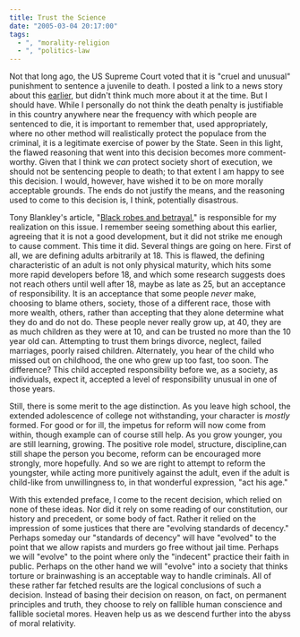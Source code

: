 ```yaml
---
title: Trust the Science
date: "2005-03-04 20:17:00"
tags:
  - ", "morality-religion
  - ", "politics-law
---
```

Not that long ago, the US Supreme Court voted that it is "cruel and unusual" punishment to sentence a juvenile to death.  I posted a link to a news story about this <a href="./view.php?date=20050301-1611">earlier</a>, but didn't think much more about it at the time.  But I should have.  While I personally do not think the death penalty is justifiable in this country anywhere near the frequency with which people are sentenced to die, it is important to remember that, used appropriately, where no other method will realistically protect the populace from the criminal, it is a legitimate exercise of power by the State. Seen in this light, the flawed reasoning that went into this decision becomes more comment-worthy.  Given that I think we <em>can</em> protect society short of execution, we should not be sentencing people to death; to that extent I am happy to see this decision. I would, however, have wished it to be on more morally acceptable grounds.  The ends do not justify the means, and the reasoning used to come to this decision is, I think, potentially disastrous.

Tony Blankley's article, "<a href="http://www.townhall.com/columnists/tonyblankley/tb20050302.shtml">Black
robes and betrayal</a>," is responsible for my realization on this issue.  I remember seeing something about this earlier, agreeing that it is not a good development, but it did not strike me enough to cause comment.  This time it did.  Several things are going on here. First of all, we are defining adults arbitrarily at 18.  This is flawed, the defining characteristic of an adult is not only physical maturity, which hits some more rapid developers before 18, and which some research suggests does not reach others until well after 18, maybe as late as 25, but an acceptance of responsibility.  It is an acceptance that some people <em>never</em> make, choosing to blame others, society, those of a different race, those with more wealth, others, rather than accepting that they alone determine what they do and do not do.  These people never really grow up, at 40, they are as much children as they were at 10, and can be trusted no more than the 10 year old can.  Attempting to trust them brings divorce, neglect, failed marriages, poorly raised children.  Alternately, you hear of the child who missed out on childhood, the one who grew up too fast, too soon.  The difference?  This child accepted responsibility before we, as a society, as individuals, expect it, accepted a level of responsibility unusual in one of those years.

Still, there is some merit to the age distinction.  As you leave high school, the extended adolescence of college not withstanding, your character is <em>mostly</em> formed.  For good or for ill, the impetus for reform will now come from within, though example can of course still help.  As you grow younger, you are still learning, growing.  The positive role model, structure, discipline,can still shape the person you become, reform can be encouraged more strongly, more hopefully.  And so we are right to attempt to reform the youngster, while acting more punitively against the adult, even if the adult is child-like from unwillingness to, in that wonderful expression, "act his age."

With this extended preface, I come to the recent decision, which relied on none of these ideas.  Nor did it rely on some reading of our constitution, our history and precedent, or some body of fact. Rather it relied on the impression of some justices that there are "evolving standards of decency."  Perhaps someday our "standards of decency" will have "evolved" to the point that we allow rapists and murders go free without jail time.  Perhaps we will "evolve" to the point where only the "indecent" practice their faith in public. Perhaps on the other hand we will "evolve" into a society that thinks torture or brainwashing is an acceptable way to handle criminals. All of these rather far fetched results are the logical conclusions of such a decision.  Instead of basing their decision on reason, on fact, on permanent principles and truth, they choose to rely on fallible human conscience and fallible societal mores.  Heaven help us as we descend further into the abyss of moral relativity.

